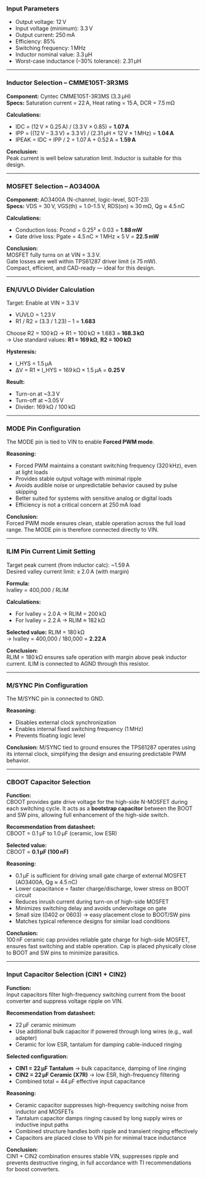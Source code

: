 ### Input Parameters

- Output voltage: 12 V  
- Input voltage (minimum): 3.3 V  
- Output current: 250 mA  
- Efficiency: 85%  
- Switching frequency: 1 MHz  
- Inductor nominal value: 3.3 µH  
- Worst-case inductance (–30% tolerance): 2.31 µH  

---

### Inductor Selection – CMME105T-3R3MS

**Component:** Cyntec CMME105T-3R3MS (3.3 µH)  
**Specs:** Saturation current = 22 A, Heat rating = 15 A, DCR = 7.5 mΩ

**Calculations:**

- IDC = (12 V × 0.25 A) / (3.3 V × 0.85) = **1.07 A**
- IPP = ((12 V – 3.3 V) × 3.3 V) / (2.31 µH × 12 V × 1 MHz) = **1.04 A**
- IPEAK = IDC + IPP / 2 = 1.07 A + 0.52 A = **1.59 A**

**Conclusion:**  
Peak current is well below saturation limit. Inductor is suitable for this design.

---

### MOSFET Selection – AO3400A

**Component:** AO3400A (N-channel, logic-level, SOT-23)  
**Specs:** VDS = 30 V, VGS(th) = 1.0–1.5 V, RDS(on) ≈ 30 mΩ, Qg ≈ 4.5 nC

**Calculations:**

- Conduction loss: Pcond = 0.25² × 0.03 = **1.88 mW**
- Gate drive loss: Pgate = 4.5 nC × 1 MHz × 5 V = **22.5 mW**

**Conclusion:**  
MOSFET fully turns on at VIN = 3.3 V.  
Gate losses are well within TPS61287 driver limit (≤ 75 mW).  
Compact, efficient, and CAD-ready — ideal for this design.

---

### EN/UVLO Divider Calculation

Target: Enable at VIN = 3.3 V

- VUVLO = 1.23 V  
- R1 / R2 = (3.3 / 1.23) – 1 = **1.683**

Choose R2 = 100 kΩ → R1 = 100 kΩ × 1.683 = **168.3 kΩ**  
→ Use standard values: **R1 = 169 kΩ**, **R2 = 100 kΩ**

**Hysteresis:**

- I_HYS = 1.5 µA  
- ΔV = R1 × I_HYS = 169 kΩ × 1.5 µA = **0.25 V**

**Result:**  
- Turn-on at ~3.3 V  
- Turn-off at ~3.05 V  
- Divider: 169 kΩ / 100 kΩ

---

### MODE Pin Configuration

The MODE pin is tied to VIN to enable **Forced PWM mode**.

**Reasoning:**

- Forced PWM maintains a constant switching frequency (320 kHz), even at light loads
- Provides stable output voltage with minimal ripple
- Avoids audible noise or unpredictable behavior caused by pulse skipping
- Better suited for systems with sensitive analog or digital loads
- Efficiency is not a critical concern at 250 mA load

**Conclusion:**  
Forced PWM mode ensures clean, stable operation across the full load range. The MODE pin is therefore connected directly to VIN.

---

### ILIM Pin Current Limit Setting

Target peak current (from inductor calc): ~1.59 A  
Desired valley current limit: ≥ 2.0 A (with margin)

**Formula:**  
Ivalley = 400,000 / RLIM

**Calculations:**

- For Ivalley = 2.0 A → RLIM = 200 kΩ  
- For Ivalley = 2.2 A → RLIM ≈ 182 kΩ

**Selected value:** RLIM = 180 kΩ  
→ Ivalley = 400,000 / 180,000 = **2.22 A**

**Conclusion:**  
RLIM = 180 kΩ ensures safe operation with margin above peak inductor current. ILIM is connected to AGND through this resistor.

---

### M/SYNC Pin Configuration

The M/SYNC pin is connected to GND.

**Reasoning:**
- Disables external clock synchronization
- Enables internal fixed switching frequency (1 MHz)
- Prevents floating logic level

**Conclusion:**
M/SYNC tied to ground ensures the TPS61287 operates using its internal clock, simplifying the design and ensuring predictable PWM behavior.

---

### CBOOT Capacitor Selection

**Function:**  
CBOOT provides gate drive voltage for the high-side N-MOSFET during each switching cycle. It acts as a **bootstrap capacitor** between the BOOT and SW pins, allowing full enhancement of the high-side switch.

**Recommendation from datasheet:**  
CBOOT = 0.1 µF to 1.0 µF (ceramic, low ESR)

**Selected value:**  
CBOOT = **0.1 µF (100 nF)**

**Reasoning:**
- 0.1 µF is sufficient for driving small gate charge of external MOSFET (AO3400A, Qg ≈ 4.5 nC)
- Lower capacitance = faster charge/discharge, lower stress on BOOT circuit
- Reduces inrush current during turn-on of high-side MOSFET
- Minimizes switching delay and avoids undervoltage on gate
- Small size (0402 or 0603) → easy placement close to BOOT/SW pins
- Matches typical reference designs for similar load conditions

**Conclusion:**  
100 nF ceramic cap provides reliable gate charge for high-side MOSFET, ensures fast switching and stable operation. Cap is placed physically close to BOOT and SW pins to minimize parasitics.

---

### Input Capacitor Selection (CIN1 + CIN2)

**Function:**  
Input capacitors filter high-frequency switching current from the boost converter and suppress voltage ripple on VIN.

**Recommendation from datasheet:**  
- 22 µF ceramic minimum  
- Use additional bulk capacitor if powered through long wires (e.g., wall adapter)  
- Ceramic for low ESR, tantalum for damping cable-induced ringing

**Selected configuration:**
- **CIN1 = 22 µF Tantalum** → bulk capacitance, damping of line ringing  
- **CIN2 = 22 µF Ceramic (X7R)** → low ESR, high-frequency filtering  
- Combined total = 44 µF effective input capacitance

**Reasoning:**
- Ceramic capacitor suppresses high-frequency switching noise from inductor and MOSFETs  
- Tantalum capacitor damps ringing caused by long supply wires or inductive input paths  
- Combined structure handles both ripple and transient ringing effectively  
- Capacitors are placed close to VIN pin for minimal trace inductance

**Conclusion:**  
CIN1 + CIN2 combination ensures stable VIN, suppresses ripple and prevents destructive ringing, in full accordance with TI recommendations for boost converters.

